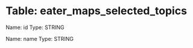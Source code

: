 Table: eater_maps_selected_topics
=================================

Name: id
Type: STRING

Name: name
Type: STRING

